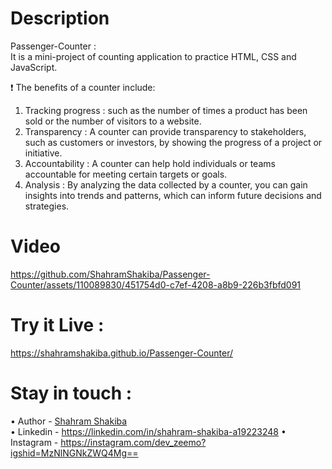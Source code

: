 # Description
Passenger-Counter :<br/>
It is a mini-project of counting application to practice HTML, CSS and JavaScript.  

❗ The benefits of a counter include:
1. Tracking progress :
such as the number of times a product has been sold or the number of visitors to a website.
2. Transparency :
A counter can provide transparency to stakeholders, such as customers or investors, by showing the progress of a project or initiative.
3. Accountability :
A counter can help hold individuals or teams accountable for meeting certain targets or goals.
4. Analysis :
By analyzing the data collected by a counter, you can gain insights into trends and patterns, which can inform future decisions and strategies.

# Video
https://github.com/ShahramShakiba/Passenger-Counter/assets/110089830/451754d0-c7ef-4208-a8b9-226b3fbfd091

# Try it Live :
 https://shahramshakiba.github.io/Passenger-Counter/

 # Stay in touch :
 • Author - <a href="https://github.com/ShahramShakiba">Shahram Shakiba</a> <br/>
 • Linkedin - https://linkedin.com/in/shahram-shakiba-a19223248
 • Instagram - https://instagram.com/dev_zeemo?igshid=MzNlNGNkZWQ4Mg==
